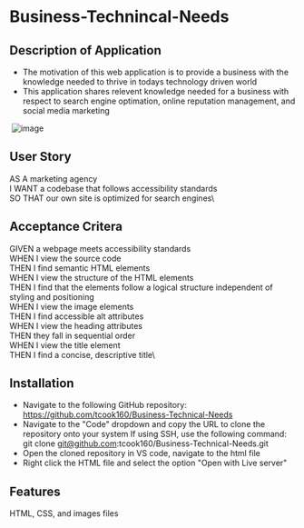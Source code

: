 # Business-Technincal-Needs

## Description of Application

- The motivation of this web application is to provide a business with the knowledge needed to thrive in todays technology driven world
- This application shares relevent knowledge needed for a business with respect to search engine optimation, online reputation management, and social media marketing

&nbsp;![image](https://user-images.githubusercontent.com/112792888/190935180-205ff163-332d-48f9-a5b6-8d6ebd5af565.png)

## User Story

AS A marketing agency\
I WANT a codebase that follows accessibility standards\
SO THAT our own site is optimized for search engines\

## Acceptance Critera

GIVEN a webpage meets accessibility standards\
WHEN I view the source code\
THEN I find semantic HTML elements\
WHEN I view the structure of the HTML elements\
THEN I find that the elements follow a logical structure independent of styling and positioning\
WHEN I view the image elements\
THEN I find accessible alt attributes\
WHEN I view the heading attributes\
THEN they fall in sequential order\
WHEN I view the title element\
THEN I find a concise, descriptive title\

## Installation
- Navigate to the following GitHub repository: https://github.com/tcook160/Business-Technical-Needs
- Navigate to the "Code" dropdown and copy the URL to clone the repository onto your system
If using SSH, use the following command: git clone git@github.com:tcook160/Business-Technical-Needs.git
- Open the cloned repository in VS code, navigate to the html file
- Right click the HTML file and select the option "Open with Live server"

## Features
 
 HTML, CSS, and images files